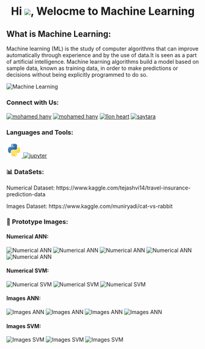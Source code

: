 <h1 align="center">Hi <img src="https://raw.githubusercontent.com/MartinHeinz/MartinHeinz/master/wave.gif" width="30px">, Welocme to Machine Learning</h1>

<h2 align="left">What is Machine Learning:</h3>
<p>Machine learning (ML) is the study of computer algorithms that can improve automatically through experience and by the use of data.It is seen as a part of artificial intelligence. Machine learning algorithms build a model based on sample data, known as training data, in order to make predictions or decisions without being explicitly programmed to do so.</p>

<!-- cover -->
![Machine Learning](https://user-images.githubusercontent.com/73343985/151660292-7c7b23ff-345d-4a4a-a17b-571a543eb956.jpeg)

<h3 align="left">Connect with Us:</h3>
<p align="left">
<a href="https://www.linkedin.com/" target="blank"><img align="center" src="https://raw.githubusercontent.com/rahuldkjain/github-profile-readme-generator/master/src/images/icons/Social/linked-in-alt.svg" alt="mohamed hany" height="30" width="40" /></a>
<a href="https://www.facebook.com/nada.sabri.9849/" target="blank"><img align="center" src="https://raw.githubusercontent.com/rahuldkjain/github-profile-readme-generator/master/src/images/icons/Social/facebook.svg" alt="mohamed hany" height="30" width="40" /></a>
<a href="https://www.youtube.com" target="blank"><img align="center" src="https://raw.githubusercontent.com/rahuldkjain/github-profile-readme-generator/master/src/images/icons/Social/youtube.svg" alt="lîon heart" height="30" width="40" /></a>
<a href="https://codeforces.com/profile/Solver_-_NaDooDa" target="blank"><img align="center" src="https://raw.githubusercontent.com/rahuldkjain/github-profile-readme-generator/master/src/images/icons/Social/codeforces.svg" alt="saytara" height="30" width="40" /></a>
</p>

<h3 align="left">Languages and Tools:</h3>
<p align="left"> <a href="https://www.python.org" target="_blank" rel="noreferrer"> <img src="https://raw.githubusercontent.com/devicons/devicon/master/icons/python/python-original.svg" alt="python" width="40" height="40"/> </a><a href="https://jupyter.org/" target="_blank" rel="noreferrer"> <img src="https://logodix.com/logo/1741450.png" alt="jupyter" width="40" height="40"/> </a> 
</p>

<h3 align="left">📊 DataSets:</h3>
<p align="left">Numerical Dataset: https://www.kaggle.com/tejashvi14/travel-insurance-prediction-data</p>
<p align="left">Images Dataset:  https://www.kaggle.com/muniryadi/cat-vs-rabbit</p>

<h3 align="left">📸 Prototype Images:</h3>

<h4 align="left">Numerical ANN:</h4>
<img alt="Numerical ANN" src="https://user-images.githubusercontent.com/73343985/151665154-ce388f4f-70b9-47c1-8228-9fc79c40179a.png">
<img alt="Numerical ANN" src="https://user-images.githubusercontent.com/73343985/151665162-8e5e255e-429d-431f-b88c-5a54c5e00097.png">
<img alt="Numerical ANN" src="https://user-images.githubusercontent.com/73343985/151665164-bc87305d-dd2b-44f7-9175-1402a29053e4.png">
<img alt="Numerical ANN" src="https://user-images.githubusercontent.com/73343985/151665167-cd9a4a0e-5467-4d96-b4f0-775beb3255f3.png">
<img alt="Numerical ANN" src="https://user-images.githubusercontent.com/73343985/151665172-84a37a6f-b503-49c4-8ecc-8bdadd78df2f.png">


<h4 align="left">Numerical SVM:</h4>
<img alt="Numerical SVM" src="https://user-images.githubusercontent.com/73343985/151665288-8ba3e7d2-9864-4f8a-bcd1-dde1cbc9c73c.png">
<img alt="Numerical SVM" src="https://user-images.githubusercontent.com/73343985/151665289-60e9be1b-4dcf-4be7-9588-eae6e626820a.png">
<img alt="Numerical SVM" src="https://user-images.githubusercontent.com/73343985/151665309-5b60d937-08be-4f7b-8cd7-5d270be81998.png">

<h4 align="left">Images ANN:</h4>
<img alt="Images ANN" src="https://user-images.githubusercontent.com/73343985/151665482-52ffe5c1-bc9f-4ca1-ab87-0dea3b0ce7b2.png">
<img alt="Images ANN" src="https://user-images.githubusercontent.com/73343985/151665493-338abad9-ac18-4f38-817b-d4fec9284565.png">
<img alt="Images ANN" src="https://user-images.githubusercontent.com/73343985/151665496-426d74cb-0751-4f6a-bce6-f42158b1042b.png">
<img alt="Images ANN" src="https://user-images.githubusercontent.com/73343985/151665498-be877c92-5aaf-4194-bdfb-8d67cc800fe8.png">


<h4 align="left">Images SVM:</h4>
<img alt="Images SVM" src="https://user-images.githubusercontent.com/73343985/151665538-278bb938-a7c8-47d9-8e8e-68115eeb0e7a.png">
<img alt="Images SVM" src="https://user-images.githubusercontent.com/73343985/151665539-c465855f-7407-480e-b6bd-19b5d50775d9.png">
<img alt="Images SVM" src="https://user-images.githubusercontent.com/73343985/151665541-4a07d957-d768-40a1-995a-118b2d3d7ecf.png">
